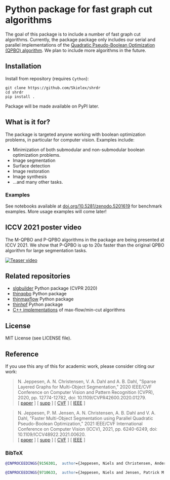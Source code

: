 # Python package for fast graph cut algorithms
The goal of this package is to include a number of fast graph cut algorithms. Currently, the package package only includes our serial and parallel implementations of the [Quadratic Pseudo-Boolean Optimization (QPBO) algorithm](https://github.com/Skielex/QPBO). We plan to include more algorithms in the future.

## Installation
Install from repository (requires `Cython`):
```
git clone https://github.com/Skielex/shrdr
cd shrdr
pip install .
```
Package will be made available on PyPI later.

## What is it for?
The package is targeted anyone working with boolean optimization problems, in particular for computer vision. Examples include:
- Minimization of both submodular and non-submodular boolean optimization problems.
- Image segmentation
- Surface detection
- Image restoration
- Image synthesis
- ...and many other tasks.

### Examples
See notebooks available at [doi.org/10.5281/zenodo.5201619](https://doi.org/10.5281/zenodo.5201619) for benchmark examples. More usage examples will come later!

## ICCV 2021 poster video
The M-QPBO and P-QPBO algorithms in the package are being presented at ICCV 2021. We show that P-QPBO is up to 20x faster than the original QPBO algorithm for large segmentation tasks.

[![Teaser video](https://img.youtube.com/vi/79vvYSLXA4s/0.jpg)](https://youtu.be/79vvYSLXA4s)

## Related repositories
- [slgbuilder](https://github.com/Skielex/slgbuilder) Python package (CVPR 2020)
- [thinqpbo](https://github.com/Skielex/thinqpbo) Python package
- [thinmaxflow](https://github.com/Skielex/thinmaxflow) Python package
- [thinhpf](https://github.com/Skielex/thinhpf) Python package
- [C++ implementations](https://github.com/patmjen/maxflow_algorithms) of max-flow/min-cut algorithms

## License
MIT License (see LICENSE file).

## Reference
If you use this any of this for academic work, please consider citing our work:
> N. Jeppesen, A. N. Christensen, V. A. Dahl and A. B. Dahl, "Sparse Layered Graphs for Multi-Object Segmentation," 2020 IEEE/CVF Conference on Computer Vision and Pattern Recognition (CVPR), 2020, pp. 12774-12782, doi: 10.1109/CVPR42600.2020.01279.<br>
[ [paper](http://openaccess.thecvf.com/content_CVPR_2020/papers/Jeppesen_Sparse_Layered_Graphs_for_Multi-Object_Segmentation_CVPR_2020_paper.pdf) ]
[ [supp](https://doi.org/10.11583/DTU.12016941) ]
[ [CVF](https://openaccess.thecvf.com/content_CVPR_2020/html/Jeppesen_Sparse_Layered_Graphs_for_Multi-Object_Segmentation_CVPR_2020_paper.html) ]
[ [IEEE](https://doi.org/10.1109/CVPR42600.2020.01279) ]


> N. Jeppesen, P. M. Jensen, A. N. Christensen, A. B. Dahl and V. A. Dahl, "Faster Multi-Object Segmentation using Parallel Quadratic Pseudo-Boolean Optimization," 2021 IEEE/CVF International Conference on Computer Vision (ICCV), 2021, pp. 6240-6249, doi: 10.1109/ICCV48922.2021.00620.<br>
[ [paper](https://openaccess.thecvf.com/content/ICCV2021/papers/Jeppesen_Faster_Multi-Object_Segmentation_Using_Parallel_Quadratic_Pseudo-Boolean_Optimization_ICCV_2021_paper.pdf) ]
[ [supp](https://doi.org/10.5281/zenodo.5201619) ]
[ [CVF](https://openaccess.thecvf.com/content/ICCV2021/html/Jeppesen_Faster_Multi-Object_Segmentation_Using_Parallel_Quadratic_Pseudo-Boolean_Optimization_ICCV_2021_paper.html) ]
[ [IEEE](https://doi.org/10.1109/ICCV48922.2021.00620) ]

### BibTeX

``` bibtex
@INPROCEEDINGS{9156301,  author={Jeppesen, Niels and Christensen, Anders N. and Dahl, Vedrana A. and Dahl, Anders B.},  booktitle={2020 IEEE/CVF Conference on Computer Vision and Pattern Recognition (CVPR)},   title={Sparse Layered Graphs for Multi-Object Segmentation},   year={2020},  volume={},  number={},  pages={12774-12782},  doi={10.1109/CVPR42600.2020.01279}}

@INPROCEEDINGS{9710633,  author={Jeppesen, Niels and Jensen, Patrick M. and Christensen, Anders N. and Dahl, Anders B. and Dahl, Vedrana A.},  booktitle={2021 IEEE/CVF International Conference on Computer Vision (ICCV)},   title={Faster Multi-Object Segmentation using Parallel Quadratic Pseudo-Boolean Optimization},   year={2021},  volume={},  number={},  pages={6240-6249},  doi={10.1109/ICCV48922.2021.00620}}
```